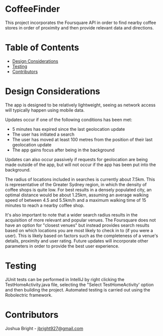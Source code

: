 # CoffeeFinder

This project incorporates the Foursquare API in order to find nearby coffee stores in order of proximity and then provide relevant data and directions.

# Table of Contents
 
* [Design Considerations](#design-considerations)
* [Testing](#testing)
* [Contributors](#contributors)

# <a name="design-considerations"></a>Design Considerations

The app is designed to be relatively lightweight, seeing as network access will typically happen using mobile data. 

Updates occur if one of the following conditions has been met:

* 5 minutes has expired since the last geolocation update
* The user has initiated a search
* The user has moved at least 100 metres from the position of their last geolocation update
* The app gains focus after being in the background

Updates can also occur passively if requests for geolocation are being made outside of the app, but will not occur if the app has been put into the background.

The radius of locations included in searches is currently about 7.5km. This is representative of the Greater Sydney region, in which the density of coffee shops is quite low. 
For best results in a densely populated city, an optimal distance would be about 1.25km, assuming an average walking speed of between 4.5 and 5.5km/h and a maximum walking time of 15 minutes to reach a nearby coffee shop.

It's also important to note that a wider search radius results in the acquisition of more relevant and popular venues. The Foursquare does not have an option for "closest venues" but instead provides search results based on which locations you are most likely to check in to (if you were a user). 
This is likely based on factors such as the completeness of a venue's details, proximity and user rating. Future updates will incorporate other parameters in order to provide the best user experience.

# <a name="testing"></a>Testing
JUnit tests can be performed in IntelliJ by right clicking the TestHomeActivity.java file, selecting the "Select TestHomeActivity' option and then building the project. Automated testing is carried out using the Robolectric framework.

# <a name="contributors"></a>Contributors
Joshua Bright - jbright927@gmail.com
